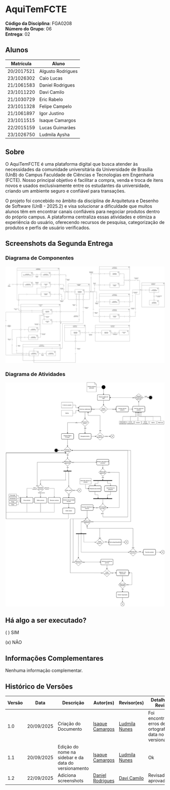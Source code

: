 # AquiTemFCTE

**Código da Disciplina**: FGA0208 <br>
**Número do Grupo**: 06 <br>
**Entrega**: 02 <br>

## Alunos

|Matrícula | Aluno |
| -- | -- |
| 20/2017521  |  Algusto Rodrigues |
| 23/1026302  |  Caio Lucas |
| 21/1061583  |  Daniel Rodrigues |
| 23/1011220  |  Davi Camilo |
| 21/1030729  |  Eric Rabelo |
| 23/1011328 |  Felipe Campelo |
| 21/1061897  |  Igor Justino |
| 23/1011515  |  Isaque Camargos |
| 22/2015159  |  Lucas Guimarães |
| 23/1026750  |  Ludmila Aysha |

## Sobre

O AquiTemFCTE é uma plataforma digital que busca atender às necessidades da comunidade universitária da Universidade de Brasília (UnB) do Campus Faculdade de Ciências e Tecnologias em Engenharia (FCTE). Nosso principal objetivo é facilitar a compra, venda e troca de itens novos e usados exclusivamente entre os estudantes da universidade, criando um ambiente seguro e confiável para transações.

O projeto foi concebido no âmbito da disciplina de Arquitetura e Desenho de Software (UnB - 2025.2) e visa solucionar a dificuldade que muitos alunos têm em encontrar canais confiáveis para negociar produtos dentro do próprio campus. A plataforma centraliza essas atividades e otimiza a experiência do usuário, oferecendo recursos de pesquisa, categorização de produtos e perfis de usuário verificados.

## Screenshots da Segunda Entrega

### Diagrama de Componentes
![Diagrama de Componentes](/Assets/componentes.png)

### Diagrama de Atividades
![Diagrama de Atividades](/Assets/diagrama_atividades.png)

## Há algo a ser executado?

( ) SIM

(x) NÃO

## Informações Complementares

Nenhuma informação complementar.

## Histórico de Versões

| Versão | Data | Descrição | Autor(es) | Revisor(es) | Detalhes da Revisão |
| -- | -- | -- | -- | -- | -- |
| 1.0 | 20/09/2025 | Criação do Documento | [Isaque Camargos](https://github.com/isaqzin) | [Ludmila Nunes](https://github.com/ludmilaaysha) | Foi encontrado erros de ortografia e data no versionamento|
| 1.1 | 20/09/2025 | Edição do nome na sidebar e da data do versionamento | [Isaque Camargos](https://github.com/isaqzin) | [Ludmila Nunes](https://github.com/ludmilaaysha) | Ok |
| 1.2 | 22/09/2025 | Adiciona screenshots | [Daniel Rodrigues](https://github.com/DanielRogs) | [Davi Camilo](https://github.com/Davicamilo23) | Revisado e aprovado |
